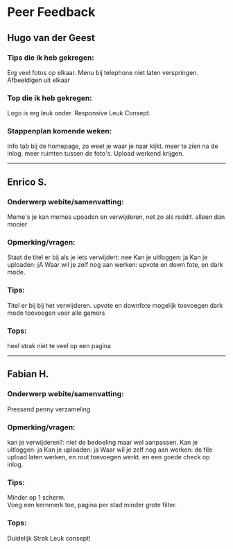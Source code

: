 # Peer Feedback 

## Hugo van der Geest 

### Tips die ik heb gekregen: 
Erg veel fotos op elkaar. 
Menu bij telephone niet laten verspringen. 
Afbeeldigen uit elkaar

### Top die ik heb gekregen: 
Logo is erg leuk onder. 
Responsive 
Leuk Consept. 

### Stappenplan komende weken: 
Info tab bij de homepage, zo weet je waar je naar kijkt. meer te zien na de inlog. 
meer ruimten tussen de foto's. 
Upload werkend krijgen. 

-----------------------------------

## Enrico S.

### Onderwerp webite/samenvatting:
Meme's je kan memes upoaden en verwijderen, net zo als reddit. alleen dan mooier 

### Opmerking/vragen: 
Staat de titel er bij als je iets verwijdert: nee
Kan je uitloggen: ja
Kan je uploaden: jA
Waar wil je zelf nog aan werken: upvote en down fote, en dark mode. 

### Tips: 
Titel er bij bij het verwijderen.
upvote en downfote mogelijk toevoegen 
dark mode toevoegen voor alle gamers 

### Tops: 
heel strak 
niet te veel op een pagina 

-----------------------------------

## Fabian H.

### Onderwerp webite/samenvatting:
Pressend penny verzameling 

### Opmerking/vragen: 
kan je verwijderen?: niet de bedoeling maar wel aanpassen. 
Kan je uitloggen: ja
Kan je uploaden: ja
Waar wil je zelf nog aan werken: de file upload laten werken, en rout toevoegen werkt. en een goede check op inlog. 

### Tips: 
Minder op 1 scherm.  
Voeg een kernmerk toe, pagina per stad 
minder grote filter. 

### Tops: 
Duidelijk 
Strak 
Leuk consept!
